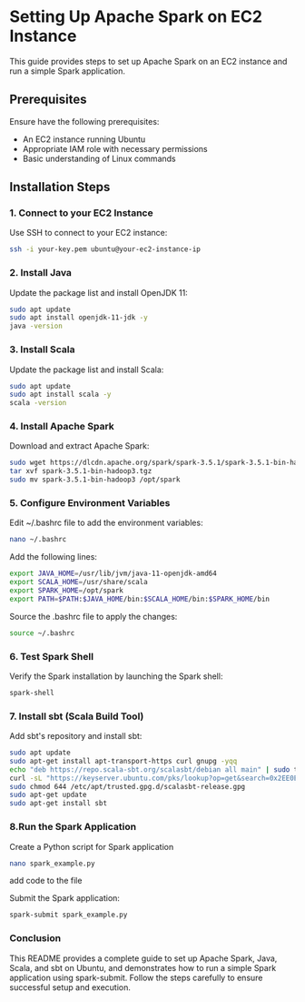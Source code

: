# Setting Up Apache Spark on EC2 Instance

This guide provides steps to set up Apache Spark on an EC2 instance and run a simple Spark application.

## Prerequisites

Ensure have the following prerequisites:

- An EC2 instance running Ubuntu
- Appropriate IAM role with necessary permissions
- Basic understanding of Linux commands

## Installation Steps

### 1. Connect to your EC2 Instance

Use SSH to connect to your EC2 instance:

```bash
ssh -i your-key.pem ubuntu@your-ec2-instance-ip
```
### 2. Install Java

Update the package list and install OpenJDK 11:

```sh
sudo apt update
sudo apt install openjdk-11-jdk -y
java -version
```
### 3. Install Scala

Update the package list and install Scala:

```sh
sudo apt update
sudo apt install scala -y
scala -version
```
### 4. Install Apache Spark

Download and extract Apache Spark:

```sh
sudo wget https://dlcdn.apache.org/spark/spark-3.5.1/spark-3.5.1-bin-hadoop3.tgz
tar xvf spark-3.5.1-bin-hadoop3.tgz
sudo mv spark-3.5.1-bin-hadoop3 /opt/spark
```

### 5. Configure Environment Variables

Edit ~/.bashrc file to add the environment variables:

```sh
nano ~/.bashrc
```
Add the following lines:
```sh
export JAVA_HOME=/usr/lib/jvm/java-11-openjdk-amd64
export SCALA_HOME=/usr/share/scala
export SPARK_HOME=/opt/spark
export PATH=$PATH:$JAVA_HOME/bin:$SCALA_HOME/bin:$SPARK_HOME/bin
```
Source the .bashrc file to apply the changes:

```sh
source ~/.bashrc
```

### 6. Test Spark Shell

Verify the Spark installation by launching the Spark shell:

```sh
spark-shell
```

### 7. Install sbt (Scala Build Tool)

Add sbt's repository and install sbt:
```sh
sudo apt update
sudo apt-get install apt-transport-https curl gnupg -yqq
echo "deb https://repo.scala-sbt.org/scalasbt/debian all main" | sudo tee /etc/apt/sources.list.d/sbt.list
curl -sL "https://keyserver.ubuntu.com/pks/lookup?op=get&search=0x2EE0EA64E40A89B84B2DF73499E82A75642AC823" | sudo -H gpg --no-default-keyring --keyring gnupg-ring:/etc/apt/trusted.gpg.d/scalasbt-release.gpg --import
sudo chmod 644 /etc/apt/trusted.gpg.d/scalasbt-release.gpg
sudo apt-get update
sudo apt-get install sbt
```
### 8.Run the Spark Application
Create a Python script for Spark application
```sh
nano spark_example.py
```
add code to the file

Submit the Spark application:
```sh
spark-submit spark_example.py
```

### Conclusion
This README provides a complete guide to set up Apache Spark, Java, Scala, and sbt on Ubuntu, and demonstrates how to run a simple Spark application using spark-submit. Follow the steps carefully to ensure successful setup and execution.
